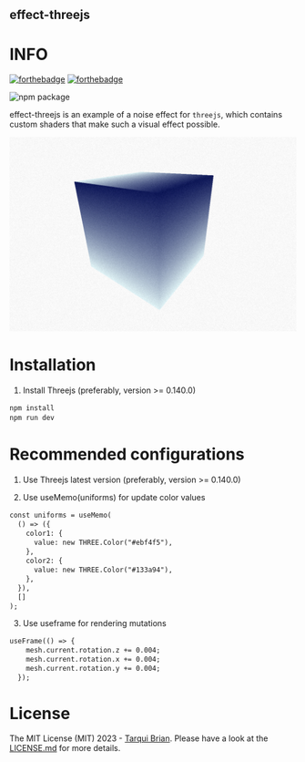 ## effect-threejs

# INFO

[![forthebadge](http://forthebadge.com/images/badges/made-with-ruby.svg)](http://forthebadge.com)
[![forthebadge](http://forthebadge.com/images/badges/built-with-love.svg)](http://forthebadge.com)

<img src="https://img.shields.io/npm/v/vite.svg" alt="npm package">

effect-threejs is an example of a noise effect for `threejs`, which contains custom shaders that make such a visual effect possible.

![My Image](./public/test.png)

# Installation

1. Install Threejs (preferably, version >= 0.140.0)

  ```bash
npm install
npm run dev
```

# Recommended configurations

1. Use Threejs latest version (preferably, version >= 0.140.0)

2. Use useMemo(uniforms) for update color values

  ```tsx
  const uniforms = useMemo(
    () => ({
      color1: {
        value: new THREE.Color("#ebf4f5"),
      },
      color2: {
        value: new THREE.Color("#133a94"),
      },
    }),
    []
  );
  ```
3. Use useframe for rendering mutations

```tsx
useFrame(() => {
    mesh.current.rotation.z += 0.004;
    mesh.current.rotation.x += 0.004;
    mesh.current.rotation.y += 0.004;
  });
```

# License

The MIT License (MIT) 2023 - [Tarqui Brian](https://github.com/tarquibrian/). Please have a look at the [LICENSE.md](LICENSE) for more details.
